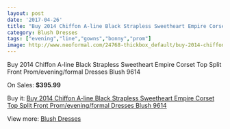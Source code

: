 ```yaml
---
layout: post
date: '2017-04-26'
title: "Buy 2014 Chiffon A-line Black Strapless Sweetheart Empire Corset Top Split Front Prom/evening/formal Dresses Blush 9614"
category: Blush Dresses
tags: ["evening","line","gowns","bonny","prom"]
image: http://www.neoformal.com/24768-thickbox_default/buy-2014-chiffon-a-line-black-strapless-sweetheart-empire-corset-top-split-front-prom-evening-formal-dresses-blush-9614.jpg
---
```

Buy 2014 Chiffon A-line Black Strapless Sweetheart Empire Corset Top Split Front Prom/evening/formal Dresses Blush 9614

On Sales: **$395.99**
<a href="https://www.neoformal.com/en/blush-dresses/8427-buy-2014-chiffon-a-line-black-strapless-sweetheart-empire-corset-top-split-front-prom-evening-formal-dresses-blush-9614.html"><amp-img layout="responsive" width="600" height="600" src="//www.neoformal.com/24768-thickbox_default/buy-2014-chiffon-a-line-black-strapless-sweetheart-empire-corset-top-split-front-prom-evening-formal-dresses-blush-9614.jpg" alt="Buy 2014 Chiffon A-line Black Strapless Sweetheart Empire Corset Top Split Front Prom/evening/formal Dresses Blush 9614 0" /></a>
<a href="https://www.neoformal.com/en/blush-dresses/8427-buy-2014-chiffon-a-line-black-strapless-sweetheart-empire-corset-top-split-front-prom-evening-formal-dresses-blush-9614.html"><amp-img layout="responsive" width="600" height="600" src="//www.neoformal.com/24770-thickbox_default/buy-2014-chiffon-a-line-black-strapless-sweetheart-empire-corset-top-split-front-prom-evening-formal-dresses-blush-9614.jpg" alt="Buy 2014 Chiffon A-line Black Strapless Sweetheart Empire Corset Top Split Front Prom/evening/formal Dresses Blush 9614 1" /></a>
<a href="https://www.neoformal.com/en/blush-dresses/8427-buy-2014-chiffon-a-line-black-strapless-sweetheart-empire-corset-top-split-front-prom-evening-formal-dresses-blush-9614.html"><amp-img layout="responsive" width="600" height="600" src="//www.neoformal.com/24769-thickbox_default/buy-2014-chiffon-a-line-black-strapless-sweetheart-empire-corset-top-split-front-prom-evening-formal-dresses-blush-9614.jpg" alt="Buy 2014 Chiffon A-line Black Strapless Sweetheart Empire Corset Top Split Front Prom/evening/formal Dresses Blush 9614 2" /></a>

Buy it: [Buy 2014 Chiffon A-line Black Strapless Sweetheart Empire Corset Top Split Front Prom/evening/formal Dresses Blush 9614](https://www.neoformal.com/en/blush-dresses/8427-buy-2014-chiffon-a-line-black-strapless-sweetheart-empire-corset-top-split-front-prom-evening-formal-dresses-blush-9614.html "Buy 2014 Chiffon A-line Black Strapless Sweetheart Empire Corset Top Split Front Prom/evening/formal Dresses Blush 9614")

View more: [Blush Dresses](https://www.neoformal.com/en/7-blush-dresses "Blush Dresses")